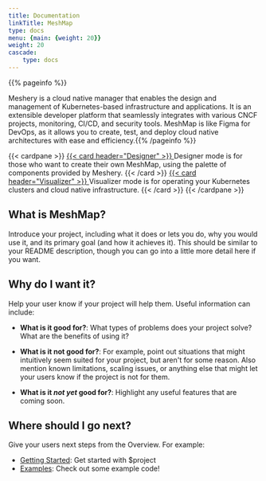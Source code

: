```yaml
---
title: Documentation
linkTitle: MeshMap
type: docs
menu: {main: {weight: 20}}
weight: 20
cascade: 
    type: docs
---
```



{{% pageinfo %}}

Meshery is a cloud native manager that enables the design and management of Kubernetes-based infrastructure and applications. It is an extensible developer platform that seamlessly integrates with various CNCF projects, monitoring, CI/CD, and security tools. MeshMap is like Figma for DevOps, as it allows you to create, test, and deploy cloud native architectures with ease and efficiency.{{% /pageinfo %}}

{{< cardpane >}}
    <a href="../designer/">
  {{< card header="Designer" >}}
    <a name="visualizer"></a>Designer mode is for those who want to create their own MeshMap, using the palette of components provided by Meshery.
  {{< /card >}}
    </a>
  <a href="../visualizer/">
  {{< card header="Visualizer" >}}
    <a name="visualizer"></a> Visualizer mode is for operating your Kubernetes clusters and cloud native infrastructure.
  {{< /card >}}
  </a>
{{< /cardpane >}}

## What is MeshMap?

Introduce your project, including what it does or lets you do, why you would use it, and its primary goal (and how it achieves it). This should be similar to your README description, though you can go into a little more detail here if you want.

## Why do I want it?

Help your user know if your project will help them. Useful information can include:

* **What is it good for?**: What types of problems does your project solve? What are the benefits of using it?

* **What is it not good for?**: For example, point out situations that might intuitively seem suited for your project, but aren't for some reason. Also mention known limitations, scaling issues, or anything else that might let your users know if the project is not for them.

* **What is it *not yet* good for?**: Highlight any useful features that are coming soon.

## Where should I go next?

Give your users next steps from the Overview. For example:

* [Getting Started](/docs/getting-started/): Get started with $project
* [Examples](/docs/examples/): Check out some example code!

